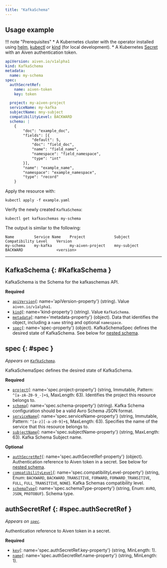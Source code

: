 ```yaml
---
title: "KafkaSchema"
---
```


## Usage example

!!! note "Prerequisites"
	* A Kubernetes cluster with the operator installed using [helm](../installation/helm.md), [kubectl](../installation/kubectl.md) or [kind](../contributing/developer-guide.md) (for local development).
	* A Kubernetes [Secret](../authentication.md) with an Aiven authentication token.

```yaml linenums="1"
apiVersion: aiven.io/v1alpha1
kind: KafkaSchema
metadata:
  name: my-schema
spec:
  authSecretRef:
    name: aiven-token
    key: token

  project: my-aiven-project
  serviceName: my-kafka
  subjectName: mny-subject
  compatibilityLevel: BACKWARD
  schema: |
    {
        "doc": "example_doc",
        "fields": [{
            "default": 5,
            "doc": "field_doc",
            "name": "field_name",
            "namespace": "field_namespace",
            "type": "int"
        }],
        "name": "example_name",
        "namespace": "example_namespace",
        "type": "record"
    }
```

Apply the resource with:

```shell
kubectl apply -f example.yaml
```

Verify the newly created `KafkaSchema`:

```shell
kubectl get kafkaschemas my-schema
```

The output is similar to the following:
```shell
Name         Service Name    Project             Subject        Compatibility Level    Version      
my-schema    my-kafka        my-aiven-project    mny-subject    BACKWARD               <version>    
```

---

## KafkaSchema {: #KafkaSchema }

KafkaSchema is the Schema for the kafkaschemas API.

**Required**

- [`apiVersion`](#apiVersion-property){: name='apiVersion-property'} (string). Value `aiven.io/v1alpha1`.
- [`kind`](#kind-property){: name='kind-property'} (string). Value `KafkaSchema`.
- [`metadata`](#metadata-property){: name='metadata-property'} (object). Data that identifies the object, including a `name` string and optional `namespace`.
- [`spec`](#spec-property){: name='spec-property'} (object). KafkaSchemaSpec defines the desired state of KafkaSchema. See below for [nested schema](#spec).

## spec {: #spec }

_Appears on [`KafkaSchema`](#KafkaSchema)._

KafkaSchemaSpec defines the desired state of KafkaSchema.

**Required**

- [`project`](#spec.project-property){: name='spec.project-property'} (string, Immutable, Pattern: `^[a-zA-Z0-9_-]+$`, MaxLength: 63). Identifies the project this resource belongs to.
- [`schema`](#spec.schema-property){: name='spec.schema-property'} (string). Kafka Schema configuration should be a valid Avro Schema JSON format.
- [`serviceName`](#spec.serviceName-property){: name='spec.serviceName-property'} (string, Immutable, Pattern: `^[a-z][-a-z0-9]+$`, MaxLength: 63). Specifies the name of the service that this resource belongs to.
- [`subjectName`](#spec.subjectName-property){: name='spec.subjectName-property'} (string, MaxLength: 63). Kafka Schema Subject name.

**Optional**

- [`authSecretRef`](#spec.authSecretRef-property){: name='spec.authSecretRef-property'} (object). Authentication reference to Aiven token in a secret. See below for [nested schema](#spec.authSecretRef).
- [`compatibilityLevel`](#spec.compatibilityLevel-property){: name='spec.compatibilityLevel-property'} (string, Enum: `BACKWARD`, `BACKWARD_TRANSITIVE`, `FORWARD`, `FORWARD_TRANSITIVE`, `FULL`, `FULL_TRANSITIVE`, `NONE`). Kafka Schemas compatibility level.
- [`schemaType`](#spec.schemaType-property){: name='spec.schemaType-property'} (string, Enum: `AVRO`, `JSON`, `PROTOBUF`). Schema type.

## authSecretRef {: #spec.authSecretRef }

_Appears on [`spec`](#spec)._

Authentication reference to Aiven token in a secret.

**Required**

- [`key`](#spec.authSecretRef.key-property){: name='spec.authSecretRef.key-property'} (string, MinLength: 1).
- [`name`](#spec.authSecretRef.name-property){: name='spec.authSecretRef.name-property'} (string, MinLength: 1).
